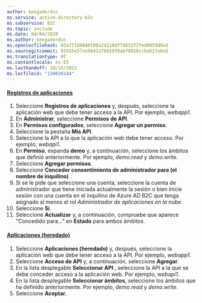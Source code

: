 ```yaml
---
author: kengaderdus
ms.service: active-directory-b2c
ms.subservice: B2C
ms.topic: include
ms.date: 04/04/2020
ms.author: kengaderdus
ms.openlocfilehash: 02aff100840f80a24210df7d653f2fed0059d9a5
ms.sourcegitcommit: 91915e57ee9b42a76659f6ab78916ccba517e0a5
ms.translationtype: HT
ms.contentlocale: es-ES
ms.lasthandoff: 10/15/2021
ms.locfileid: "130038144"
---
```

#### <a name="app-registrations"></a>[Registros de aplicaciones](#tab/app-reg-ga/) 

1. Seleccione **Registros de aplicaciones** y, después, seleccione la aplicación web que debe tener acceso a la API. Por ejemplo, *webapp1*.
1. En **Administrar**, seleccione **Permisos de API**.
1. En **Permisos configurados**, seleccione **Agregar un permiso**.
1. Seleccione la pestaña **Mis API**.
1. Seleccione la API a la que la aplicación web debe tener acceso. Por ejemplo, *webapi1*.
1. En **Permiso**, expanda **demo** y, a continuación, seleccione los ámbitos que definió anteriormente. Por ejemplo, *demo.read* y *demo.write*.
1. Seleccione **Agregar permisos**.
1. Seleccione **Conceder consentimiento de administrador para (el nombre de inquilino)** .
1. Si se le pide que seleccione una cuenta, seleccione la cuenta de administrador que tiene iniciada actualmente la sesión o bien inicie sesión con una cuenta en el inquilino de Azure AD B2C que tenga asignado al menos el rol *Administrador de aplicaciones en la nube*.
1. Seleccione **Sí**.
1. Seleccione **Actualizar** y, a continuación, compruebe que aparece "Concedido para..." en **Estado** para ambos ámbitos.

#### <a name="applications-legacy"></a>[Aplicaciones (heredado)](#tab/applications-legacy/)

1. Seleccione **Aplicaciones (heredado)** y, después, seleccione la aplicación web que debe tener acceso a la API. Por ejemplo, *webapp1*.
1. Seleccione **Acceso de API** y, a continuación, seleccione **Agregar**.
1. En la lista desplegable **Seleccionar API** , seleccione la API a la que se debe conceder acceso a la aplicación web. Por ejemplo, *webapi1*.
1. En la lista desplegable **Seleccionar ámbitos**, seleccione los ámbitos que ha definido anteriormente. Por ejemplo, *demo.read* y *demo.write*.
1. Seleccione **Aceptar**.
